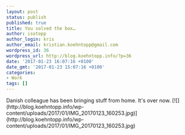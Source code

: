 ```yaml
---
layout: post
status: publish
published: true
title: You solved the box…
author: isotopp
author_login: kris
author_email: kristian.koehntopp@gmail.com
wordpress_id: 36
wordpress_url: http://blog.koehntopp.info/?p=36
date: '2017-01-23 16:07:16 +0100'
date_gmt: '2017-01-23 15:07:16 +0100'
categories:
- Work
tags: []
---
```

<p>Danish colleague has been bringing stuff from home. It's over now. [![](http://blog.koehntopp.info/wp-content/uploads/2017/01/IMG_20170123_160253.jpg)](http://blog.koehntopp.info/wp-content/uploads/2017/01/IMG_20170123_160253.jpg)</p>

